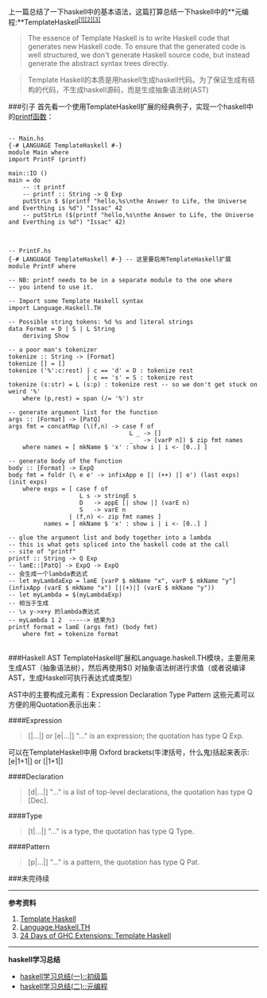 <!--{layout:default title:haskell学习总结(二)::元编程}-->
上一篇总结了一下haskell中的基本语法，这篇打算总结一下haskell中的**元编程:**TemplateHaskell<sup>[[1]](#reference1)</sup><sup>[[2]](#reference2)</sup><sup>[[3]](#reference3)</sup>

> The essence of Template Haskell is to write Haskell code that generates new Haskell code. To ensure that the generated code is well structured, we don't generate Haskell source code, but instead generate the abstract syntax trees directly. 

> Template Haskell的本质是用haskell生成haskell代码。为了保证生成有结构的代码，不生成haskell源码，而是生成抽象语法树(AST)

###引子
首先看一个使用TemplateHaskell扩展的经典例子，实现一个haskell中的[printf函数](https://ocharles.org.uk/blog/guest-posts/2014-12-22-template-haskell.html)：

<pre class="language-haskell line-numbers">
<code>
-- Main.hs
{-# LANGUAGE TemplateHaskell #-}
module Main where
import PrintF (printf)

main::IO ()
main = do
	-- :t printf
	-- printf :: String -> Q Exp
	putStrLn $ $(printf "hello,%s\nthe Answer to Life, the Universe and Everthing is %d") "Issac" 42
	-- putStrLn ($(printf "hello,%s\nthe Answer to Life, the Universe and Everthing is %d") "Issac" 42)
</code>
</pre>

<pre class="language-haskell line-numbers">
<code>
-- PrintF.hs
{-# LANGUAGE TemplateHaskell #-} -- 这里要启用TemplateHaskell扩展
module PrintF where

-- NB: printf needs to be in a separate module to the one where
-- you intend to use it.

-- Import some Template Haskell syntax
import Language.Haskell.TH

-- Possible string tokens: %d %s and literal strings
data Format = D | S | L String
    deriving Show

-- a poor man's tokenizer
tokenize :: String -> [Format]
tokenize [] = []
tokenize ('%':c:rest) | c == 'd' = D : tokenize rest
                      | c == 's' = S : tokenize rest
tokenize (s:str) = L (s:p) : tokenize rest -- so we don't get stuck on weird '%'
    where (p,rest) = span (/= '%') str

-- generate argument list for the function
args :: [Format] -> [PatQ]
args fmt = concatMap (\(f,n) -> case f of
                                  L _ -> []
                                  _   -> [varP n]) $ zip fmt names
    where names = [ mkName $ 'x' : show i | i <- [0..] ]

-- generate body of the function
body :: [Format] -> ExpQ
body fmt = foldr (\ e e' -> infixApp e [| (++) |] e') (last exps) (init exps)
    where exps = [ case f of
                    L s -> stringE s
                    D   -> appE [| show |] (varE n)
                    S   -> varE n
                 | (f,n) <- zip fmt names ]
          names = [ mkName $ 'x' : show i | i <- [0..] ]

-- glue the argument list and body together into a lambda
-- this is what gets spliced into the haskell code at the call
-- site of "printf"
printf :: String -> Q Exp
-- lamE::[PatQ] -> ExpQ -> ExpQ 
-- 会生成一个lambda表达式 
-- let myLambdaExp = lamE [varP $ mkName "x", varP $ mkName "y"] (infixApp (varE $ mkName "x") [|(+)|] (varE $ mkName "y"))
-- let myLambda = $(myLambdaExp)
-- 相当于生成
-- \x y->x+y 的lambda表达式
-- myLambda 1 2  -----> 结果为3
printf format = lamE (args fmt) (body fmt)
    where fmt = tokenize format
</code>
</pre>

###Haskell  AST
TemplateHaskell扩展和Language.haskell.TH模块，主要用来生成AST（抽象语法树），然后再使用$() 对抽象语法树进行求值（或者说编译AST，生成Haskell可执行表达式或类型）

AST中的主要构成元素有：Expression  Declaration Type Pattern
这些元素可以方便的用Quotation表示出来：

####Expression
> [|...|] or [e|...|] "..." is an expression; the quotation has type Q Exp.

可以在TemplateHaskell中用 Oxford brackets(牛津括号，什么鬼)括起来表示: [e|1+1|] or [|1+1|]

####Declaration
> [d|...|]  "..." is a list of top-level declarations, the quotation has type Q [Dec]. 

####Type
> [t|...|] "..." is a type, the quotation has type Q Type.

####Pattern
> [p|...|] "..." is a pattern, the quotation has type Q Pat.

###未完待续

------

**参考资料**

<a name="reference1" id="reference"></a><a name="reference2" id="reference"></a><a name="reference3" id="reference"></a>

1. [Template Haskell](https://wiki.haskell.org/Template_Haskell)
2. [Language.Haskell.TH](http://hackage.haskell.org/package/template-haskell)
3. [24 Days of GHC Extensions: Template Haskell](https://ocharles.org.uk/blog/guest-posts/2014-12-22-template-haskell.html)

------

**haskell学习总结**

* [haskell学习总结(一)::初级篇](../2015-07-02/learn_haskell_lession1.html)
* [haskell学习总结(二)::元编程](../2015-08-12/learn_haskell_lession2.html)
